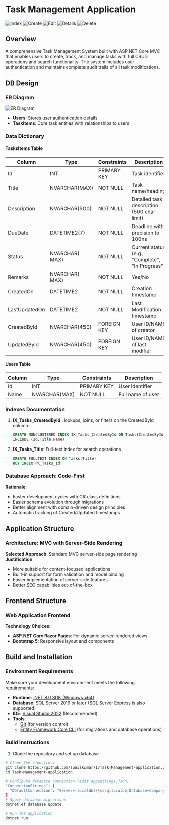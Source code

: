# Task Management Application

![Index](https://github.com/user-attachments/assets/52d464be-dbfe-492b-9b4e-0aef2bb52510)
![Create](https://github.com/user-attachments/assets/8fff49c4-61c7-40b4-8aa6-aeceff156a1f)
![Edit](https://github.com/user-attachments/assets/f5ce7cec-a7ea-4228-b223-40be028469e2)
![Details](https://github.com/user-attachments/assets/78ba3158-c04e-4cea-acb1-f89ce7518bbf)
![Delete](https://github.com/user-attachments/assets/2cf1bbaf-64e8-4e3f-9b4d-559228678268)

## Overview
A comprehensive Task Management System built with ASP.NET Core MVC that enables users to create, track, and manage tasks with full CRUD operations and search functionality. The system includes user authentication and maintains complete audit trails of all task modifications.

## DB Design

### ER Diagram
![ER Diagram](docs/er_diagram.png)
- **Users**: Stores user authentication details
- **TaskItems**: Core task entities with relationships to users
 ### Data Dictionary
 #### TasksItems Table
 | Column | Type | Constraints | Description |
|--------|------|-------------|-------------|
| Id | INT | PRIMARY KEY | Task identifier |
| Title | NVARCHAR(MAX) | NOT NULL | Task name/heading |
| Description | NVARCHAR(500) | NOT NULL | Detailed task description (500 char limit)|
| DueDate | DATETIME2(7) |NOT NULL | Deadline with precision to 100ns |
| Status | NVARCHAR(  MAX) | NOT NULL| Current status (e.g., "Complete", "In Progress") |
| Remarks | NVARCHAR(  MAX) | NOT NULL| Yes/No|
| CreatedOn | DATETIME2 | NOT NULL | Creation timestamp |
| LastUpdatedOn | DATETIME2 | NOT NULL |Last Modification timestamp |
| CreatedById | NVARCHAR(450) | FOREIGN KEY | User ID/NAME of creator |
| UpdatedById | NVARCHAR(450) | FOREIGN KEY | User ID/NAME of last modifier |

#### Users Table
 | Column | Type | Constraints | Description |
|--------|------|-------------|-------------|
| Id | INT | PRIMARY KEY | User identifier |
| Name | NVARCHAR(MAX) | NOT NULL | Full name of user |

### Indexes Documentation
1. **IX_Tasks_CreatedById** : lookups, joins, or filters on the CreatedById column. 
   ```sql
   CREATE NONCLUSTERED INDEX IX_Tasks_CreatedById ON Tasks(CreatedById)
   INCLUDE (Id,Title,Name)
2. **IX_Tasks_Title**: Full-text index for search operations
    ```sql
    CREATE FULLTEXT INDEX ON Tasks(Title)
    KEY INDEX PK_Tasks_Id

 ### Database Approach: Code-First
  **Rationale**: 
- Faster development cycles with C# class definitions
- Easier schema evolution through migrations
- Better alignment with domain-driven design principles
- Automatic tracking of Created/Updated timestamps

## Application Structure

### Architecture: MVC with Server-Side Rendering
**Selected Approach**: Standard MVC server-side page rendering 
**Justification**:
- More suitable for content-focused applications
- Built-in support for form validation and model binding
- Easier implementation of server-side features
- Better SEO capabilities out-of-the-box

## Frontend Structure

### Web Application Frontend
**Technology Choices**:
- **ASP.NET Core Razor Pages**: For dynamic server-rendered views
- **Bootstrap 5**: Responsive layout and components

## Build and Installation

###  Environment Requirements

Make sure your development environment meets the following requirements:

- **Runtime**: [.NET 8.0 SDK (Windows x64)](https://dotnet.microsoft.com/en-us/download/dotnet/thank-you/sdk-8.0.408-windows-x64-installer)
- **Database**: SQL Server 2019 or later (SQL Server Express is also supported)
- **IDE**: [Visual Studio 2022](https://visualstudio.microsoft.com/vs/) (Recommended)
- **Tools**:
  - [Git](https://git-scm.com/) (for version control)
  - [Entity Framework Core CLI](https://learn.microsoft.com/en-us/ef/core/cli/dotnet) (for migrations and database operations)

### Build Instructions
1. Clone the repository and set up database
```bash
# Clone the repository
git clone https://github.com/sunilkumar71/Task-Management-application.git
cd Task-Management-application

# Configure database connection (edit appsettings.json)
"ConnectionStrings": {
  "DefaultConnection": "Server=(localdb)\\mssqllocaldb;Database=CompanyTask;Trusted_Connection=True;MultipleActiveResultSets=true"
}
# Apply database migrations
dotnet ef database update

# Run the application
dotnet run
